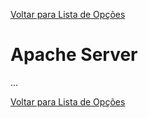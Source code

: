 [Voltar para Lista de Opções](../readme.md)

# Apache Server

...


[Voltar para Lista de Opções](../readme.md)